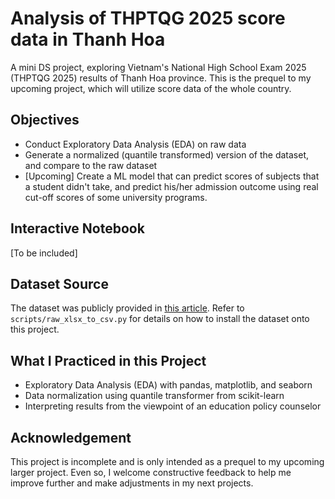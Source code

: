 # Analysis of THPTQG 2025 score data in Thanh Hoa

A mini DS project, exploring Vietnam's National High School Exam 2025 (THPTQG 2025) results of Thanh Hoa province. This is the prequel to my upcoming project, which will utilize score data of the whole country.

## Objectives
- Conduct Exploratory Data Analysis (EDA) on raw data
- Generate a normalized (quantile transformed) version of the dataset, and compare to the raw dataset
- [Upcoming] Create a ML model that can predict scores of subjects that a student didn't take, and predict his/her admission outcome using real cut-off scores of some university programs.

## Interactive Notebook
[To be included]

## Dataset Source
The dataset was publicly provided in [this article](https://baochinhphu.vn/8h-sang-16-7-tra-cuu-diem-thi-tot-nghiep-thpt-nam-2025-tren-cong-thong-tin-dien-tu-chinh-phu-102250715114537341.htm). Refer to `scripts/raw_xlsx_to_csv.py` for details on how to install the dataset onto this project.

## What I Practiced in this Project
- Exploratory Data Analysis (EDA) with pandas, matplotlib, and seaborn
- Data normalization using quantile transformer from scikit-learn
- Interpreting results from the viewpoint of an education policy counselor

## Acknowledgement
This project is incomplete and is only intended as a prequel to my upcoming larger project. Even so, I welcome constructive feedback to help me improve further and make adjustments in my next projects.